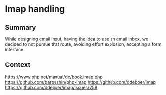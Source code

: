 # Imap handling
## Summary
While designing email input,
having the idea to use an email inbox,
we decided to not pursue that route,
avoiding effort explosion,
accepting a form interface.

## Context

https://www.php.net/manual/de/book.imap.php
https://github.com/barbushin/php-imap
https://github.com/ddeboer/imap
https://github.com/ddeboer/imap/issues/258
